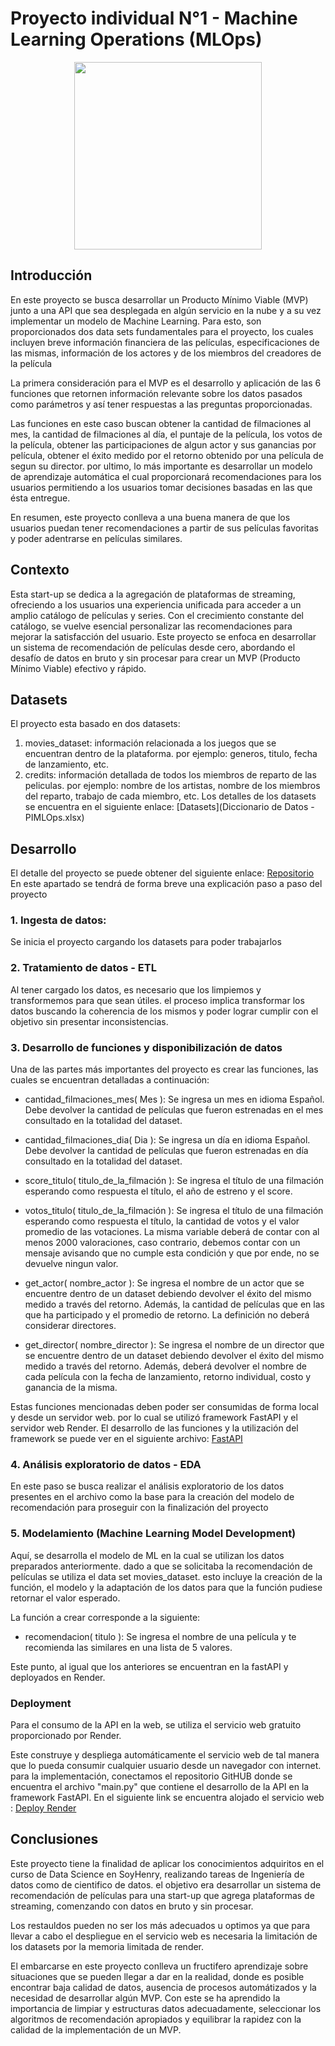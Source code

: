# Proyecto individual N°1 - Machine Learning Operations (MLOps)

<p align="center">
<img src="https://user-images.githubusercontent.com/67664604/217914153-1eb00e25-ac08-4dfa-aaf8-53c09038f082.png"  height=300>
</p>

## Introducción
En este proyecto se busca desarrollar un Producto Mínimo Viable (MVP) junto a una API que sea desplegada en algún servicio en la nube y a su vez implementar un modelo de Machine Learning.
Para esto, son proporcionados dos data sets fundamentales para el proyecto, los cuales incluyen breve información financiera de las películas, especificaciones de las mismas, información de los actores y de los miembros del creadores de la película

La primera consideración para el MVP es el desarrollo y aplicación de las 6 funciones que retornen información relevante sobre los datos pasados como parámetros y así tener respuestas a las preguntas proporcionadas.

Las funciones en este caso buscan obtener la cantidad de filmaciones al mes, la cantidad de filmaciones al día, el puntaje de la película, los votos de la película, obtener las participaciones de algun actor y sus ganancias por película, obtener el éxito medido por el retorno obtenido por una película de segun su director. por ultimo, lo más importante es desarrollar un modelo de aprendizaje automática el cual proporcionará recomendaciones para los usuarios permitiendo a los usuarios tomar decisiones basadas en las que ésta entregue.

En resumen, este proyecto conlleva a una buena manera de que los usuarios puedan tener recomendaciones a partir de sus películas favoritas y poder adentrarse en películas similares.

## Contexto
Esta start-up se dedica a la agregación de plataformas de streaming, ofreciendo a los usuarios una experiencia unificada para acceder a un amplio catálogo de películas y series. Con el crecimiento constante del catálogo, se vuelve esencial personalizar las recomendaciones para mejorar la satisfacción del usuario. Este proyecto se enfoca en desarrollar un sistema de recomendación de películas desde cero, abordando el desafío de datos en bruto y sin procesar para crear un MVP (Producto Mínimo Viable) efectivo y rápido.

## Datasets
El proyecto esta basado en dos datasets:
1. movies_dataset: información relacionada a los juegos que se encuentran dentro de la plataforma. por ejemplo: generos, titulo, fecha de lanzamiento, etc.
2. credits: información detallada de todos los miembros de reparto de las peliculas. por ejemplo: nombre de los artistas, nombre de los miembros del reparto, trabajo de cada miembro, etc.
Los detalles de los datasets se encuentra en el siguiente enlace: [Datasets](Diccionario de Datos - PIMLOps.xlsx)
## Desarrollo
El detalle del proyecto se puede obtener del siguiente enlace: [Repositorio](Desarrollo.ipynb)
En este apartado se tendrá de forma breve una explicación paso a paso del proyecto

### 1. Ingesta de datos:
Se inicia el proyecto cargando los datasets para poder trabajarlos

### 2. Tratamiento de datos - ETL
Al tener cargado los datos, es necesario que los limpiemos y transformemos para que sean útiles. el proceso implica transformar los datos buscando la coherencia de los mismos y poder lograr cumplir con el objetivo sin presentar inconsistencias.

### 3. Desarrollo de funciones y disponibilización de datos
Una de las partes más importantes del proyecto es crear las funciones, las cuales se encuentran detalladas a continuación:
- cantidad_filmaciones_mes( Mes ): Se ingresa un mes en idioma Español. Debe devolver la cantidad de películas que fueron estrenadas en el mes consultado en la totalidad del dataset.
  
- cantidad_filmaciones_dia( Dia ): Se ingresa un día en idioma Español. Debe devolver la cantidad de películas que fueron estrenadas en día consultado en la totalidad del dataset.
  
- score_titulo( titulo_de_la_filmación ): Se ingresa el título de una filmación esperando como respuesta el título, el año de estreno y el score.
  
- votos_titulo( titulo_de_la_filmación ): Se ingresa el título de una filmación esperando como respuesta el título, la cantidad de votos y el valor promedio de las votaciones. La misma variable deberá de contar con al menos 2000 valoraciones, caso contrario, debemos contar con un mensaje avisando que no cumple esta condición y que por ende, no se devuelve ningun valor.
  
- get_actor( nombre_actor ): Se ingresa el nombre de un actor que se encuentre dentro de un dataset debiendo devolver el éxito del mismo medido a través del retorno. Además, la cantidad de películas que en las que ha participado y el promedio de retorno. La definición no deberá considerar directores.
  
- get_director( nombre_director ): Se ingresa el nombre de un director que se encuentre dentro de un dataset debiendo devolver el éxito del mismo medido a través del retorno. Además, deberá devolver el nombre de cada película con la fecha de lanzamiento, retorno individual, costo y ganancia de la misma.

Estas funciones mencionadas deben poder ser consumidas de forma local y desde un servidor web. por lo cual se utilizó framework FastAPI y el servidor web Render.
El desarrollo de las funciones y la utilización del framework se puede ver en el siguiente archivo: [FastAPI](main.py)

### 4. Análisis exploratorio de datos - EDA
En este paso se busca realizar el análisis exploratorio de los datos presentes en el archivo como la base para la creación del modelo de recomendación para proseguir con la finalización del proyecto

### 5. Modelamiento (Machine Learning Model Development)
Aquí, se desarrolla el modelo de ML en la cual se utilizan los datos preparados anteriormente. dado a que se solicitaba la recomendación de películas se utiliza el data set movies_dataset. esto incluye la creación de la función, el modelo y la adaptación de los datos para que la función pudiese retornar el valor esperado.

La función a crear corresponde a la siguiente:
- recomendacion( titulo ): Se ingresa el nombre de una película y te recomienda las similares en una lista de 5 valores.

Este punto, al igual que los anteriores se encuentran en la fastAPI y deployados en Render.

### Deployment
Para el consumo de la API en la web, se utiliza el servicio web gratuito proporcionado por Render.

Este construye y despliega automáticamente el servicio web de tal manera que lo pueda consumir cualquier usuario desde un navegador con internet. para la implementación, conectamos el repositorio GitHUB donde se encuentra el archivo "main.py" que contiene el desarrollo de la API en la framework FastAPI.
En el siguiente link se encuentra alojado el servicio web : [Deploy Render](https://proyecto-individual-1-wrtd.onrender.com)

## Conclusiones
Este proyecto tiene la finalidad de aplicar los conocimientos adquiritos en el curso de Data Science en SoyHenry, realizando tareas de Ingeniería de datos como de cientifico de datos. el objetivo era desarrollar un sistema de recomendación de películas para una start-up que agrega plataformas de streaming, comenzando con datos en bruto y sin procesar.

Los restauldos pueden no ser los más adecuados u optimos ya que para llevar a cabo el despliegue en el servicio web es necesaria la limitación de los datasets por la memoria limitada de render.

El embarcarse en este proyecto conlleva un fructifero aprendizaje sobre situaciones que se pueden llegar a dar en la realidad, donde es posible encontrar baja calidad de datos, ausencia de procesos automátizados y la necesidad de desarrollar algún MVP. Con este se ha aprendido la importancia de limpiar y estructuras datos adecuadamente, seleccionar los algoritmos de recomendación apropiados y equilibrar la rapidez con la calidad de la implementación de un MVP.
